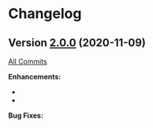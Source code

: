 # Changelog

## Version [2.0.0](https://github.com/MarcoFaul/valetPlusReforged/tree/0.8.0) (2020-11-09)
[All Commits](https://github.com/MarcoFaul/valetPlusReforged/compare/0.7.0..0.8.0)

**Enhancements:**

* 
* 

**Bug Fixes:** 
